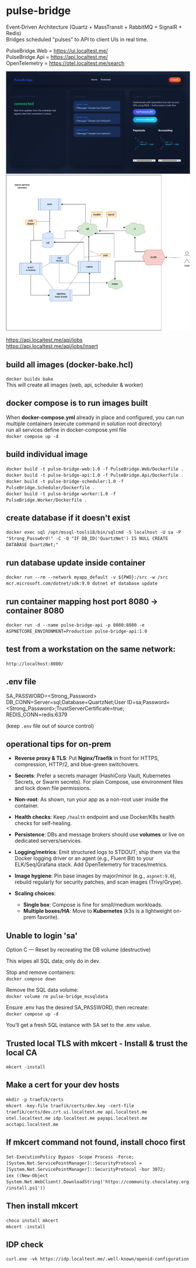 # pulse-bridge
Event‑Driven Architecture (Quartz + MassTransit + RabbitMQ + SignalR + Redis)  
Bridges scheduled "pulses" to API to client UIs in real time.

PulseBridge.Web = https://ui.localtest.me/  
PulseBridge.Api = https://api.localtest.me/  
OpenTelemetry = https://otel.localtest.me/search  

![LiveDemo](LiveDemo.png)
![diagram](diagram.png)

https://api.localtest.me/api/jobs  
https://api.localtest.me/api/jobs/insert  

## build all images (docker-bake.hcl)
```docker buildx bake```  
This will create all images (web, api, scheduler & worker)  


## docker compose is to run images built
When **docker-compose.yml** already in place and configured, you can run multiple containers (execute command in solution root directory)  
run all services define in docker-compose.yml file  
```docker compose up -d```  


## build individual image
```docker build -t pulse-bridge-web:1.0 -f PulseBridge.Web/Dockerfile .```  
```docker build -t pulse-bridge-api:1.0 -f PulseBridge.Api/Dockerfile .```  
```docker build -t pulse-bridge-scheduler:1.0 -f PulseBridge.Scheduler/Dockerfile .```  
```docker build -t pulse-bridge-worker:1.0 -f PulseBridge.Worker/Dockerfile .```  

## create database if it doesn't exist
```docker exec sql /opt/mssql-tools18/bin/sqlcmd -S localhost -U sa -P "Strong_Passw0rd!" -C -Q "IF DB_ID('QuartzNet') IS NULL CREATE DATABASE QuartzNet;"```

## run database update inside container
```docker run --rm --network myapp_default -v ${PWD}:/src -w /src mcr.microsoft.com/dotnet/sdk:9.0 dotnet ef database update```

## run container mapping host port 8080 -> container 8080
```docker run -d --name pulse-bridge-api -p 8080:8080 -e ASPNETCORE_ENVIRONMENT=Production pulse-bridge-api:1.0```

## test from a workstation on the same network:
```http://localhost:8080/```

## .env file 
SA_PASSWORD=<Strong_Password>  
DB_CONN=Server=sql;Database=QuartzNet;User ID=sa;Password=<Strong_Password>;TrustServerCertificate=true;  
REDIS_CONN=redis:6379  

(keep ```.env``` file out of source control)  


## operational tips for on-prem

* **Reverse proxy & TLS**: Put **Nginx/Traefik** in front for HTTPS, compression, HTTP/2, and blue-green switchovers.
* **Secrets**: Prefer a secrets manager (HashiCorp Vault, Kubernetes Secrets, or Swarm secrets). For plain Compose, use environment files and lock down file permissions.
* **Non-root**: As shown, run your app as a non-root user inside the container.
* **Health checks**: Keep `/health` endpoint and use Docker/K8s health checks for self-healing.
* **Persistence**: DBs and message brokers should use **volumes** or live on dedicated servers/services.
* **Logging/metrics**: Emit structured logs to STDOUT; ship them via the Docker logging driver or an agent (e.g., Fluent Bit) to your ELK/Seq/Grafana stack. Add OpenTelemetry for traces/metrics.
* **Image hygiene**: Pin base images by major/minor (e.g., `aspnet:9.0`), rebuild regularly for security patches, and scan images (Trivy/Grype).
* **Scaling choices**:

  * **Single box**: Compose is fine for small/medium workloads.
  * **Multiple boxes/HA**: Move to **Kubernetes** (k3s is a lightweight on-prem favorite).


## Unable to login 'sa'
Option C — Reset by recreating the DB volume (destructive)

This wipes all SQL data; only do in dev.  

Stop and remove containers:  
```docker compose down```  

Remove the SQL data volume:  
```docker volume rm pulse-bridge_mssqldata```  

Ensure .env has the desired SA_PASSWORD, then recreate:  
```docker compose up -d```  

You’ll get a fresh SQL instance with SA set to the .env value.  




## Trusted local TLS with mkcert - Install & trust the local CA
```mkcert -install```   

## Make a cert for your dev hosts
```mkdir -p traefik/certs```  
```mkcert -key-file traefik/certs/dev.key -cert-file traefik/certs/dev.crt ui.localtest.me api.localtest.me otel.localtest.me idp.localtest.me payapi.localtest.me acctapi.localtest.me```


## If mkcert command not found, install choco first
```Set-ExecutionPolicy Bypass -Scope Process -Force;```  
```[System.Net.ServicePointManager]::SecurityProtocol = [System.Net.ServicePointManager]::SecurityProtocol -bor 3072;```  
```iex ((New-Object System.Net.WebClient).DownloadString('https://community.chocolatey.org/install.ps1'))```  

## Then install  mkcert
```choco install mkcert```  
```mkcert -install```

## IDP check
```curl.exe -vk https://idp.localtest.me/.well-known/openid-configuration```
